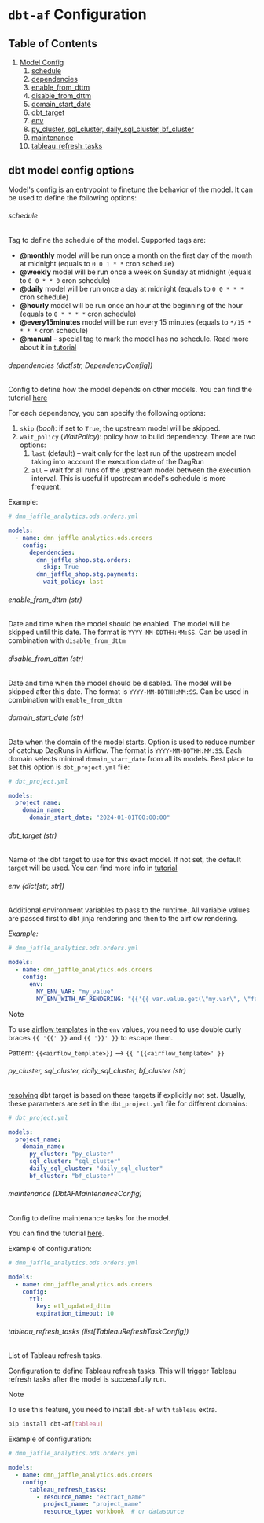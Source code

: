 # `dbt-af` Configuration

## Table of Contents

1. [Model Config](#dbt-model-config-options)
    1. [schedule](#schedule)
    2. [dependencies](#dependencies-_dictstr-dependencyconfig_)
    3. [enable_from_dttm](#enable_from_dttm-_str_)
    4. [disable_from_dttm](#disable_from_dttm-_str_)
    5. [domain_start_date](#domain_start_date-_str_)
    6. [dbt_target](#dbt_target-_str_)
    7. [env](#env-dictstr-str)
    8. [py_cluster, sql_cluster, daily_sql_cluster, bf_cluster](#py_cluster-sql_cluster-daily_sql_cluster-bf_cluster-_str_)
    9. [maintenance](#maintenance-_dbtafmaintenanceconfig_)
    10. [tableau_refresh_tasks](#tableau_refresh_tasks-_listtableaurefreshtaskconfig_)

## dbt model config options

Model's config is an entrypoint to finetune the behavior of the model. It can be used to define the following options:

###### schedule

Tag to define the schedule of the model. Supported tags are:

- **@monthly** model will be run once a month on the first day of the month at midnight
  (equals to `0 0 1 * *` cron schedule)
- **@weekly** model will be run once a week on Sunday at midnight (equals to `0 0 * * 0` cron schedule)
- **@daily** model will be run once a day at midnight (equals to `0 0 * * *` cron schedule)
- **@hourly** model will be run once an hour at the beginning of the hour (equals to `0 * * * *` cron schedule)
- **@every15minutes** model will be run every 15 minutes (equals to `*/15 * * * *` cron schedule)
- **@manual** - special tag to mark the model has no schedule. Read more about it
  in [tutorial](../examples/manual_scheduling.md)

###### dependencies (_dict[str, DependencyConfig]_)

Сonfig to define how the model depends on other models.
You can find the tutorial [here](../examples/dependencies_management.md)

For each dependency, you can specify the following options:

1. `skip` (_bool_): if set to `True`, the upstream model will be skipped.
2. `wait_policy` (_WaitPolicy_): policy how to build dependency. There are two options:
    1. `last` (default) – wait only for the last run of the upstream model taking into account the execution date of the
       DagRun
    2. `all` – wait for all runs of the upstream model between the execution interval. This is useful if upstream
       model's schedule is more frequent.

Example:

```yaml
# dmn_jaffle_analytics.ods.orders.yml

models:
  - name: dmn_jaffle_analytics.ods.orders
    config:
      dependencies:
        dmn_jaffle_shop.stg.orders:
          skip: True
        dmn_jaffle_shop.stg.payments:
          wait_policy: last
```

###### enable_from_dttm (_str_)

Date and time when the model should be enabled. The model will be skipped until this
date. The format is `YYYY-MM-DDTHH:MM:SS`. Can be used in combination with `disable_from_dttm`

###### disable_from_dttm (_str_)

Date and time when the model should be disabled. The model will be skipped after this
date. The format is `YYYY-MM-DDTHH:MM:SS`. Can be used in combination with `enable_from_dttm`

###### domain_start_date (_str_)

Date when the domain of the model starts. Option is used to reduce number of catchup
DagRuns in Airflow. The format is `YYYY-MM-DDTHH:MM:SS`. Each domain selects minimal `domain_start_date` from all its
models. Best place to set this option is `dbt_project.yml` file:

```yaml
# dbt_project.yml

models:
  project_name:
    domain_name:
      domain_start_date: "2024-01-01T00:00:00"
```

###### dbt_target (_str_)

Name of the dbt target to use for this exact model. If not set, the default target will be used.
You can find more info in [tutorial](../examples/advanced_project.md#explicit-dbt-target)

###### env (dict[str, str])

Additional environment variables to pass to the runtime.
All variable values are passed first to dbt jinja rendering and then to the airflow rendering.

_Example:_

```yaml
# dmn_jaffle_analytics.ods.orders.yml

models:
  - name: dmn_jaffle_analytics.ods.orders
    config:
      env:
        MY_ENV_VAR: "my_value"
        MY_ENV_WITH_AF_RENDERING: "{{'{{ var.value.get(\"my.var\", \"fallback\") }}'}}"
```

> [!NOTE]
> To use [airflow templates](https://airflow.apache.org/docs/apache-airflow/stable/templates-ref.html#) in the `env`
> values, you need to use double curly braces `{{ '{{' }}` and `{{ '}}' }}` to escape them.
>
> Pattern: `{{<airflow_template>}}` --> `{{ '{{<airflow_template>' }}`

###### py_cluster, sql_cluster, daily_sql_cluster, bf_cluster (_str_)

[resolving](../examples/advanced_project.md#how-is-the-target-determined) dbt target is based on these targets
if explicitly not set. Usually, these parameters are set in the `dbt_project.yml` file for different domains:

```yaml
# dbt_project.yml

models:
  project_name:
    domain_name:
      py_cluster: "py_cluster"
      sql_cluster: "sql_cluster"
      daily_sql_cluster: "daily_sql_cluster"
      bf_cluster: "bf_cluster"
```  

###### maintenance (_DbtAFMaintenanceConfig_)

Config to define maintenance tasks for the model.

You can find the tutorial [here](../examples/maintenance_and_source_freshness.md#maintenance-tasks).

Example of configuration:

```yaml
# dmn_jaffle_analytics.ods.orders.yml

models:
  - name: dmn_jaffle_analytics.ods.orders
    config:
      ttl:
        key: etl_updated_dttm
        expiration_timeout: 10
```

###### tableau_refresh_tasks (_list[TableauRefreshTaskConfig]_)

List of Tableau refresh tasks.

Configuration to define Tableau refresh tasks. This will trigger Tableau refresh tasks after the model is successfully
run.

> [!NOTE]
> To use this feature, you need to install `dbt-af` with `tableau` extra.
> ```bash
> pip install dbt-af[tableau]
> ```

Example of configuration:

```yaml
# dmn_jaffle_analytics.ods.orders.yml

models:
  - name: dmn_jaffle_analytics.ods.orders
    config:
      tableau_refresh_tasks:
        - resource_name: "extract_name"
          project_name: "project_name"
          resource_type: workbook  # or datasource
```

